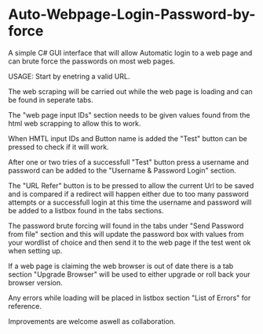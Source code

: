 # Auto-Webpage-Login-Password-by-force
A simple C# GUI interface that will allow Automatic login to a web page and can brute force the passwords on most web pages.

USAGE:
Start by enetring a valid URL.

The web scraping will be carried out while the web page is loading and can be found in seperate tabs.

The "web page input IDs" section needs to be given values found from the html web scrapping to allow this to work.

When HMTL input IDs and Button name is added the "Test" button can be pressed to check if it will work.

After one or two tries of a successfull "Test" button press a username and password can be added to the "Username & Password Login" section.

The "URL Refer" button is to be pressed to allow the current Url to be saved and is compared if a redirect will happen either due to
too many password attempts or a successfull login at this time the username and password will be added to a listbox found in the tabs sections.

The password brute forcing will found in the tabs under "Send Password from file" section and this will update the password box with values 
from your wordlist of choice and then send it to the web page if the test went ok when setting up.

If a web page is claiming the web browser is out of date there is a tab section "Upgrade Browser" will be used to 
either upgrade or roll back your browser version.

Any errors while loading will be placed in listbox section "List of Errors" for reference.

Improvements are welcome aswell as collaboration.

